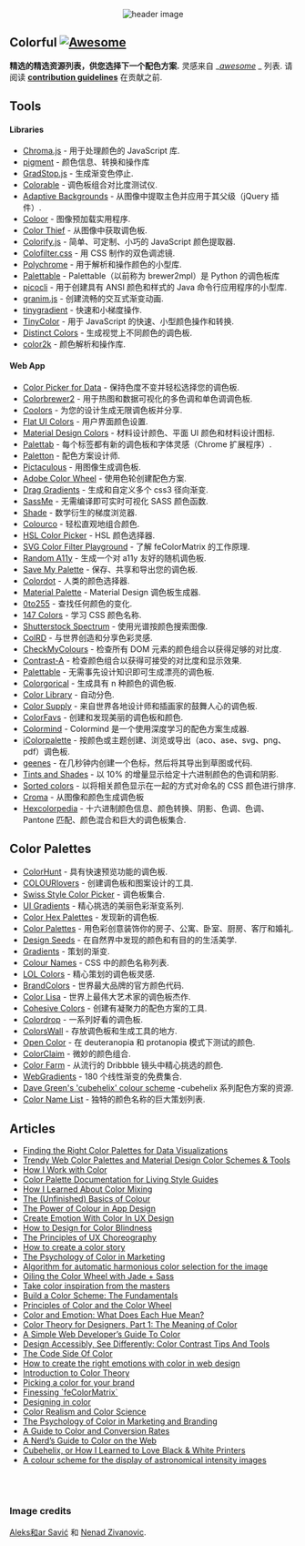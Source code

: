 <div class="github-widget" data-repo="Siddharth11/Colorful"></div>
<script async src="https://pagead2.googlesyndication.com/pagead/js/adsbygoogle.js"></script><ins class="adsbygoogle" style="display:block" data-ad-client="ca-pub-6890694312814945" data-ad-slot="5473692530" data-ad-format="auto"  data-full-width-responsive="true"></ins>
<p align="center">
	<img src="https://raw.githubusercontent.com/Siddharth11/Colorful/master/color-palette.gif" alt="header image">
</p>

## Colorful [![Awesome](https://cdn.rawgit.com/sindresorhus/awesome/d7305f38d29fed78fa85652e3a63e154dd8e8829/media/badge.svg)](https://github.com/sindresorhus/awesome)
__精选的精选资源列表，供您选择下一个配色方案.__
灵感来自 __[awesome](https://github.com/sindresorhus/awesome)_ _ 列表. 请阅读 __[contribution guidelines](https://github.com/Siddharth11/Colorful/blob/master/contributing.md)__ 在贡献之前.


## Tools

#### Libraries
- [Chroma.js](http://gka.github.io/chroma.js/) - 用于处理颜色的 JavaScript 库.
- [pigment](https://github.com/satya164/pigment) - 颜色信息、转换和操作库
- [GradStop.js](https://github.com/Siddharth11/gradStop.js) - 生成渐变色停止.
- [Colorable](http://jxnblk.com/colorable/) - 调色板组合对比度测试仪.
- [Adaptive Backgrounds](https://briangonzalez.github.io/jquery.adaptive-backgrounds.js/) - 从图像中提取主色并应用于其父级（jQuery 插件）.
- [Coloor](https://github.com/krasimir/coloor) - 图像预加载实用程序.
- [Color Thief](https://github.com/lokesh/color-thief) - 从图像中获取调色板.
- [Colorify.js](https://github.com/LukyVj/Colorify.js) - 简单、可定制、小巧的 JavaScript 颜色提取器.
- [Colofilter.css](https://github.com/LukyVj/colofilter.css) - 用 CSS 制作的双色调滤镜.
- [Polychrome](https://github.com/cdonohue/polychrome) - 用于解析和操作颜色的小型库.
- [Palettable](https://github.com/jiffyclub/palettable) - Palettable（以前称为 brewer2mpl）是 Python 的调色板库
- [picocli](http://picocli.info/) - 用于创建具有 ANSI 颜色和样式的 Java 命令行应用程序的小型库.
- [granim.js](https://github.com/sarcadass/granim.js) - 创建流畅的交互式渐变动画.
- [tinygradient](https://github.com/mistic100/tinygradient) - 快速和小梯度操作.
- [TinyColor](https://github.com/bgrins/TinyColor) - 用于 JavaScript 的快速、小型颜色操作和转换.
- [Distinct Colors](https://github.com/internalfx/distinct-colors) - 生成视觉上不同颜色的调色板.
- [color2k](https://github.com/ricokahler/color2k) - 颜色解析和操作库.

#### Web App
- [Color Picker for Data](http://tristen.ca/hcl-picker/) - 保持色度不变并轻松选择您的调色板.
- [Colorbrewer2](http://colorbrewer2.org/) - 用于热图和数据可视化的多色调和单色调调色板.
- [Coolors](https://coolors.co/) - 为您的设计生成无限调色板并分享.
- [Flat UI Colors](http://flatuicolors.com/) - 用户界面颜色设置.
- [Material Design Colors](http://www.materialui.co/) - 材料设计颜色、平面 UI 颜色和材料设计图标.
- [Palettab](http://palettab.com/) - 每个标签都有新的调色板和字体灵感（Chrome 扩展程序）.
- [Paletton](http://paletton.com) - 配色方案设计师.
- [Pictaculous](http://www.pictaculous.com/) - 用图像生成调色板.
- [Adobe Color Wheel](https://color.adobe.com/) - 使用色轮创建配色方案.
- [Drag Gradients](http://elrumordelaluz.github.io/draGGradients/) - 生成和自定义多个 css3 径向渐变.
- [SassMe](https://github.com/jimniels/sassme) - 无需编译即可实时可视化 SASS 颜色函数.
- [Shade](http://jxnblk.com/shade/) - 数学衍生的梯度浏览器.
- [Colourco](http://www.colourco.de/) - 轻松直观地组合颜色.
- [HSL Color Picker](http://hslpicker.com/) - HSL 颜色选择器.
- [SVG Color Filter Playground](http://kazzkiq.github.io/svg-color-filter/) - 了解 feColorMatrix 的工作原理.
- [Random A11y](http://www.randoma11y.com) - 生成一个对 a11y 友好的随机调色板.
- [Save My Palette](http://savemypalette.com/) - 保存、共享和导出您的调色板.
- [Colordot](https://color.hailpixel.com) - 人类的颜色选择器.
- [Material Palette](http://www.materialpalette.com/) - Material Design 调色板生成器.
- [0to255](http://www.0to255.com/) - 查找任何颜色的变化.
- [147 Colors](http://147colors.com/) - 学习 CSS 颜色名称.
- [Shutterstock Spectrum](http://www.shutterstock.com/labs/spectrum/) - 使用光谱按颜色搜索图像.
- [ColRD](http://colrd.com/) - 与世界创造和分享色彩灵感.
- [CheckMyColours](http://www.checkmycolours.com/) - 检查所有 DOM 元素的颜色组合以获得足够的对比度.
- [Contrast-A](http://www.dasplankton.de/ContrastA/) - 检查颜色组合以获得可接受的对比度和显示效果.
- [Palettable](http://www.palettable.io/) - 无需事先设计知识即可生成漂亮的调色板.
- [Colorgorical](http://vrl.cs.brown.edu/color) - 生成具有 n 种颜色的调色板.
- [Color Library](http://colorlibrary.ch/) - 自动分色.
- [Color Supply](http://colorsupplyyy.com/app/) - 来自世界各地设计师和插画家的鼓舞人心的调色板.
- [ColorFavs](http://www.colorfavs.com/) - 创建和发现美丽的调色板和颜色.
- [Colormind](http://www.colormind.io/) - Colormind 是一个使用深度学习的配色方案生成器.
- [iColorpalette](https://icolorpalette.com) - 按颜色或主题创建、浏览或导出（aco、ase、svg、png、pdf）调色板.
- [geenes](https://geenes.app/) - 在几秒钟内创建一个色标，然后将其导出到草图或代码.
- [Tints and Shades](https://maketintsandshades.com/) - 以 10% 的增量显示给定十六进制颜色的色调和阴影.
- [Sorted colors](https://enes.in/sorted-colors/) - 以将相关颜色显示在一起的方式对命名的 CSS 颜色进行排序.
- [Croma](https://croma.app) - 从图像和颜色生成调色板
- [Hexcolorpedia](https://hexcolorpedia.com/) - 十六进制颜色信息、颜色转换、阴影、色调、色调、Pantone 匹配、颜色混合和巨大的调色板集合.

## Color Palettes
- [ColorHunt](http://colorhunt.co/) - 具有快速预览功能的调色板.
- [COLOURlovers](http://www.colourlovers.com/) - 创建调色板和图案设计的工具.
- [Swiss Style Color Picker](http://www.swisscolors.net/) - 调色板集合.
- [UI Gradients](http://uigradients.com/) - 精心挑选的美丽色彩渐变系列.
- [Color Hex Palettes](http://www.color-hex.com/color-palettes/) - 发现新的调色板.
- [Color Palettes](http://colorpalettes.net/) - 用色彩创意装饰你的房子、公寓、卧室、厨房、客厅和婚礼.
- [Design Seeds](http://www.design-seeds.com/) - 在自然界中发现的颜色和有目的的生活美学.
- [Gradients](http://thewebrocks.com/demos/gradientsio/v2.html) - 策划的渐变.
- [Colour Names](http://colours.neilorangepeel.com/) - CSS 中的颜色名称列表.
- [LOL Colors](http://www.lolcolors.com/palettes/popular) - 精心策划的调色板灵感.
- [BrandColors](http://brandcolors.net/) - 世界最大品牌的官方颜色代码.
- [Color Lisa](http://www.colorlisa.com/) - 世界上最伟大艺术家的调色板杰作.
- [Cohesive Colors](http://javier.xyz/cohesive-colors/) - 创建有凝聚力的配色方案的工具.
- [Colordrop](https://colordrop.io/) - 一系列好看的调色板.
- [ColorsWall](https://colorswall.com/) - 存放调色板和生成工具的地方.
- [Open Color](https://yeun.github.io/open-color/) - 在 deuteranopia 和 protanopia 模式下测试的颜色.
- [ColorClaim](http://www.vanschneider.com/colors) - 微妙的颜色组合.
- [Color Farm](http://color.farm/) - 从流行的 Dribbble 镜头中精心挑选的颜色.
- [WebGradients](https://webgradients.com/) - 180 个线性渐变的免费集合.
- [Dave Green's 'cubehelix' colour scheme](http://www.mrao.cam.ac.uk/~dag/CUBEHELIX/) -cubehelix 系列配色方案的资源.
- [Color Name List](https://github.com/meodai/color-names/) - 独特的颜色名称的巨大策划列表.

## Articles
- [Finding the Right Color Palettes for Data Visualizations](https://blog.graphiq.com/finding-the-right-color-palettes-for-data-visualizations-fcd4e707a283#.k1zjxtfet)
- [Trendy Web Color Palettes and Material Design Color Schemes & Tools](http://www.awwwards.com/trendy-web-color-palettes-and-material-design-color-schemes-tools.html?utm_source=Twitter&utm_medium=Social&utm_campaign=Twitter-Blog-Color&utm_content=Twitter)
- [How I Work with Color](https://medium.com/@JustinMezzell/how-i-work-with-color-8439c98ae5ed#.b99s3au3w)
- [Color Palette Documentation for Living Style Guides](https://medium.com/@jxnblk/color-palette-documentation-for-living-style-guides-d25d65aa20a5#.q0q6fb5qy)
- [How I Learned About Color Mixing](https://medium.com/@julialundman/my-experiences-in-learning-about-color-6de4ec274503#.m0t57e6ws)
- [The (Unfinished) Basics of Colour](https://medium.com/life-tips/the-unfinished-basics-of-colour-292858f62e62#.b1z1ejmsg)
- [The Power of Colour in App Design](https://medium.com/@nicknelo/why-use-colour-branding-in-apps-a95deba49dae#.pj3012j9x)
- [Create Emotion With Color In UX Design](https://uxplanet.org/create-emotion-with-color-in-ux-design-446a3766b085#.g6o0xsyfd)
- [How to Design for Color Blindness](https://medium.com/@usabilla/how-to-design-for-color-blindness-62d4d8ae9f6a#.uujosqblu)
- [The Principles of UX Choreography](https://medium.com/@becca_u/the-principles-of-ux-choreography-69c91c2cbc2a#.henp1zpjb)
- [How to create a color story](https://medium.com/design-story/how-to-create-a-color-story-aa75a62bf953#.pclx97jsf)
- [The Psychology of Color in Marketing](https://www.helpscout.net/blog/psychology-of-color/)
- [Algorithm for automatic harmonious color selection for the image](https://uxplanet.org/algorithm-for-automatic-harmonious-color-selection-for-the-image-fc26dde69ca1#.5luiehaag)
- [Oiling the Color Wheel with Jade + Sass](https://journal.helabs.com/oiling-the-color-wheel-with-jade-sass-5688ceada87c#.frc7e0rj5)
- [Take color inspiration from the masters](https://medium.com/@WebdesignerDepot/take-color-inspiration-from-the-masters-e9c2bcf1c8e2#.bhc22yxap)
- [Build a Color Scheme: The Fundamentals](http://tympanus.net/codrops/2012/09/17/build-a-color-scheme-the-fundamentals/)
- [Principles of Color and the Color Wheel](http://tympanus.net/codrops/2012/02/28/principles-of-color-and-the-color-wheel/)
- [Color and Emotion: What Does Each Hue Mean?](http://tympanus.net/codrops/2012/04/03/color-and-emotion-what-does-each-hue-mean/)
- [Color Theory for Designers, Part 1: The Meaning of Color](https://www.smashingmagazine.com/2010/01/color-theory-for-designers-part-1-the-meaning-of-color/)
- [A Simple Web Developer’s Guide To Color](https://www.smashingmagazine.com/2016/04/web-developer-guide-color/)
- [Design Accessibly, See Differently: Color Contrast Tips And Tools](https://www.smashingmagazine.com/2014/10/color-contrast-tips-and-tools-for-accessibility/)
- [The Code Side Of Color](https://www.smashingmagazine.com/2012/10/the-code-side-of-color/)
- [How to create the right emotions with color in web design](http://thenextweb.com/dd/2015/04/07/how-to-create-the-right-emotions-with-color-in-web-design/)
- [Introduction to Color Theory](http://www.tigercolor.com/color-lab/color-theory/color-theory-intro.htm)
- [Picking a color for your brand](http://focuslabllc.com/digest/picking-a-color-for-your-brand)
- [Finessing \`feColorMatrix\`](http://alistapart.com/article/finessing-fecolormatrix)
- [Designing in color](https://medium.freecodecamp.com/designing-in-color-abd358660a7b)
- [Color Realism and Color Science](http://web.mit.edu/abyrne/www/ColorRealism.html)
- [The Psychology of Color in Marketing and Branding](https://medium.com/swlh/the-psychology-of-color-in-marketing-and-branding-ebb2320a2b0)
- [A Guide to Color and Conversion Rates](https://uxplanet.org/a-guide-to-color-and-conversion-rates-f3a28e8e32bb)
- [A Nerd’s Guide to Color on the Web](https://css-tricks.com/nerds-guide-color-web/)
- [Cubehelix, or How I Learned to Love Black & White Printers](http://www.ifweassume.com/2013/05/cubehelix-or-how-i-learned-to-love.html)
- [A colour scheme for the display of astronomical intensity images](http://adsabs.harvard.edu/abs/2011BASI...39..289G)

<br>
<br>

### Image credits
[Aleks和ar Savić](https://dribbble.com/almigor) 和 [Nenad Zivanovic](https://dribbble.com/nenadzivanovic).
